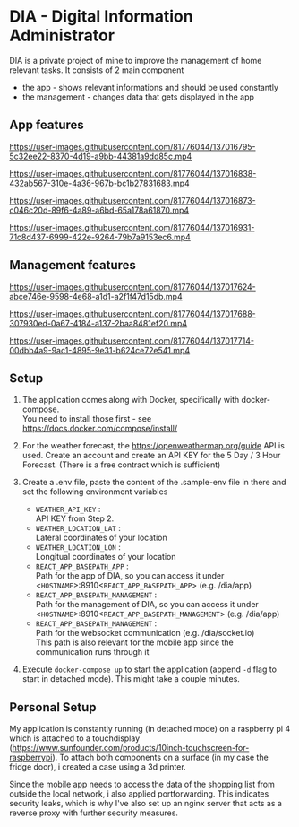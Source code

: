 # DIA - Digital Information Administrator

DIA is a private project of mine to improve the management of home relevant tasks. 
It consists of 2 main component
* the app - shows relevant informations and should be used constantly
* the management - changes data that gets displayed in the app

## App features

https://user-images.githubusercontent.com/81776044/137016795-5c32ee22-8370-4d19-a9bb-44381a9dd85c.mp4

https://user-images.githubusercontent.com/81776044/137016838-432ab567-310e-4a36-967b-bc1b27831683.mp4

https://user-images.githubusercontent.com/81776044/137016873-c046c20d-89f6-4a89-a6bd-65a178a61870.mp4

https://user-images.githubusercontent.com/81776044/137016931-71c8d437-6999-422e-9264-79b7a9153ec6.mp4

## Management features

https://user-images.githubusercontent.com/81776044/137017624-abce746e-9598-4e68-a1d1-a2f1f47d15db.mp4

https://user-images.githubusercontent.com/81776044/137017688-307930ed-0a67-4184-a137-2baa8481ef20.mp4

https://user-images.githubusercontent.com/81776044/137017714-00dbb4a9-9ac1-4895-9e31-b624ce72e541.mp4

## Setup

1. The application comes along with Docker, specifically with docker-compose.\
You need to install those first -
see https://docs.docker.com/compose/install/

2. For the weather forecast, the https://openweathermap.org/guide API is used.
Create an account and create an API KEY for the 5 Day / 3 Hour Forecast. (There is a free contract which is sufficient)

3. Create a .env file, paste the content of the .sample-env file in there and set the following environment variables
    * `WEATHER_API_KEY` :\
    API KEY from Step 2.
    * `WEATHER_LOCATION_LAT` :\
    Lateral coordinates of your location
    * `WEATHER_LOCATION_LON` :\
    Longitual coordinates of your location
    * `REACT_APP_BASEPATH_APP` :\
    Path for the app of DIA, so you can access it under\
    \<`HOSTNAME`\>:8910\<`REACT_APP_BASEPATH_APP`> 
    (e.g. /dia/app)
    * `REACT_APP_BASEPATH_MANAGEMENT` :\
    Path for the management of DIA, so you can access it under\
    \<`HOSTNAME`\>:8910\<`REACT_APP_BASEPATH_MANAGEMENT`>
    (e.g. /dia/app)
    * `REACT_APP_BASEPATH_MANAGEMENT` :\
    Path for the websocket communication (e.g. /dia/socket.io)\
    This path is also relevant for the mobile app since the communication runs through it

4. Execute `docker-compose up` to start the application (append `-d` flag to start in detached mode). This might take a couple minutes.

## Personal Setup
My application is constantly running (in detached mode) on a raspberry pi 4 which is attached to a touchdisplay (https://www.sunfounder.com/products/10inch-touchscreen-for-raspberrypi). To attach both components on a surface (in my case the fridge door), i created a case using a 3d printer.

Since the mobile app needs to access the data of the shopping list from outside the local network, i also applied portforwarding.
This indicates security leaks, which is why I've also set up an nginx server that acts as a reverse proxy with further security measures.
